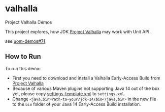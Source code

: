 valhalla
=========

Project Valhalla Demos

This project explores, how JDK [Project Valhalla](https://jdk.java.net/valhalla/) may work with Unit API.

see [uom-demos#71](https://github.com/unitsofmeasurement/uom-demos/issues/71)

How to Run
-------------------------------------
To run this demo:
- First you need to download and install a Valhalla Early-Access Build from [Project Valhalla](https://jdk.java.net/valhalla/) 
- Because of various Maven plugins not supporting Java 14 out of the box yet, please copy [settings-template.xml](settings-template.xml) to `settings.xml`.
- Change `<java.bin>Path-to-your/jdk-14/bin</java.bin>` in the new file to the `bin` folder of your Java 14 Early-Access Build installation.
